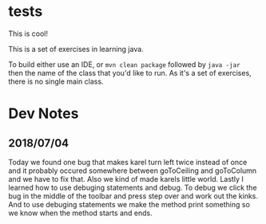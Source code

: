 # tests

This is cool!

This is a set of exercises in learning java.

To build either use an IDE, or `mvn clean package` followed by `java
-jar ` then the name of the class that you'd like to run.  As it's a
set of exercises, there is no single main class.


Dev Notes
=========
2018/07/04
----------

Today we found one bug that makes karel turn left twice instead of
once and it probably occured somewhere between goToCeiling and
goToColumn and we have to fix that. Also we kind of made karels little
world. Lastly I learned how to use debuging statements and debug. To
debug we click the bug in the middle of the toolbar and press step
over and work out the kinks. And to use debuging statements we make
the method print something so we know when the method starts and ends.